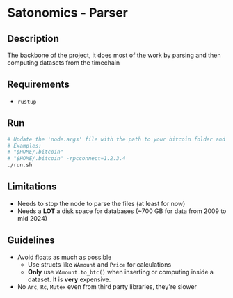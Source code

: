 # Satonomics - Parser

## Description

The backbone of the project, it does most of the work by parsing and then computing datasets from the timechain

## Requirements

- `rustup`

## Run

```bash
# Update the 'node.args' file with the path to your bitcoin folder and optional bitcoind arguments
# Examples:
# "$HOME/.bitcoin"
# "$HOME/.bitcoin" -rpcconnect=1.2.3.4
./run.sh
```

## Limitations

- Needs to stop the node to parse the files (at least for now)
- Needs a **LOT** a disk space for databases (~700 GB for data from 2009 to mid 2024)

## Guidelines

- Avoid floats as much as possible
  - Use structs like `WAmount` and `Price` for calculations
  - **Only** use `WAmount.to_btc()` when inserting or computing inside a dataset. It is **very** expensive.
- No `Arc`, `Rc`, `Mutex` even from third party libraries, they're slower
